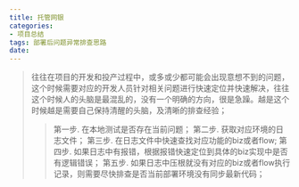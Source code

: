 ```yaml
---
title: 托管网银
categories:
- 项目总结
tags: 部署后问题异常排查思路
date:
---
```


> 往往在项目的开发和投产过程中，或多或少都可能会出现意想不到的问题，这个时候需要对应的开发人员针对相关问题进行快速定位并快速解决，往往这个时候人的头脑是最混乱的，没有一个明确的方向，很是急躁。越是这个时候越是需要自己保持清醒的头脑，及清晰的排查经验；
>> 第一步. 在本地测试是否存在当前问题；
>> 第二步. 获取对应环境的日志文件；
>> 第三步. 在日志文件中快速查找对应功能的biz或者flow;
>> 第四步. 如果日志中有报错，根据报错快速定位到具体的biz实现中是否有逻辑错误；
>> 第五步. 如果日志中压根就没有对应的biz或者flow执行记录，则需要尽快排查是否当前部署环境没有同步最新代码；